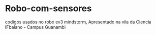 # Robo-com-sensores
codigos usados no robo ev3 mindstorm,
Apresentado na vila da Ciencia IFbaiano - Campus Guanambi

